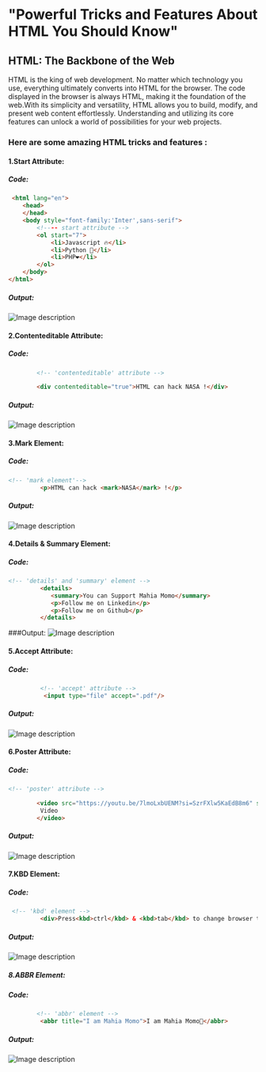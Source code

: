 # "Powerful Tricks and Features About HTML You Should Know"
## HTML: The Backbone of the Web
HTML is the king of web development. No matter which technology you use, everything ultimately converts into HTML for the browser. The code displayed in the browser is always HTML, making it the foundation of the web.With its simplicity and versatility, HTML allows you to build, modify, and present web content effortlessly. Understanding and utilizing its core features can unlock a world of possibilities for your web projects.

### Here are some amazing HTML tricks and features :

#### 1.Start Attribute:

##### Code:

```html
 <html lang="en">
    <head>
    </head>
    <body style="font-family:'Inter',sans-serif">
        <!---- start attribute -->
        <ol start="7">
            <li>Javascript 🔥</li>
            <li>Python 🤩</li>
            <li>PHP❤️</li>
        </ol>
    </body>
</html> 
```
##### Output:

![Image description](https://dev-to-uploads.s3.amazonaws.com/uploads/articles/udzgu8s6k03e533geky5.png)

#### 2.Contenteditable Attribute:
##### Code:

```html
        <!-- 'contenteditable' attribute -->

        <div contenteditable="true">HTML can hack NASA !</div>
```
##### Output:

![Image description](https://dev-to-uploads.s3.amazonaws.com/uploads/articles/7r0occ6g5ujiwwd0ssgc.png)

#### 3.Mark Element: 
##### Code:
```html
<!-- 'mark element'-->
         <p>HTML can hack <mark>NASA</mark> !</p>
```
##### Output:

![Image description](https://dev-to-uploads.s3.amazonaws.com/uploads/articles/0y6zj4e9ymhewwb0fk70.png)

#### 4.Details & Summary Element:
##### Code:
```html
<!-- 'details' and 'summary' element -->
         <details>
            <summary>You can Support Mahia Momo</summary>
            <p>Follow me on Linkedin</p>
            <p>Follow me on Github</p>
         </details>
```
###Output:
![Image description](https://dev-to-uploads.s3.amazonaws.com/uploads/articles/g2vuraagihz2lksqvp8e.png)

#### 5.Accept Attribute:
##### Code:
```html
         <!-- 'accept' attribute -->
          <input type="file" accept=".pdf"/>
```
##### Output:

![Image description](https://dev-to-uploads.s3.amazonaws.com/uploads/articles/jdqd6ijtgz1wyts6sqsv.png)

#### 6.Poster Attribute:
##### Code:
```html
<!-- 'poster' attribute -->

        <video src="https://youtu.be/7lmoLxbUENM?si=SzrFXlw5KaEdB8m6" style="width: 150px" poster="https://i.pinimg.com/736x/65/69/b8/6569b84671e254fb3531076d4fdcb84b.jpg">
         Video
        </video>
```
##### Output:

![Image description](https://dev-to-uploads.s3.amazonaws.com/uploads/articles/47p36866no2pgzi49ou1.png)

#### 7.KBD Element:
##### Code:

```html
 <!-- 'kbd' element -->
         <div>Press<kbd>ctrl</kbd> & <kbd>tab</kbd> to change browser tab </div>
```
##### Output:

![Image description](https://dev-to-uploads.s3.amazonaws.com/uploads/articles/3wkkle7huajvfe7wua9j.png)

##### 8.ABBR Element:
##### Code:
```html
        <!-- 'abbr' element -->
         <abbr title="I am Mahia Momo">I am Mahia Momo🚀</abbr>
```
##### Output:

![Image description](https://dev-to-uploads.s3.amazonaws.com/uploads/articles/10uc45abwxsvhjtfneyd.png)



   
